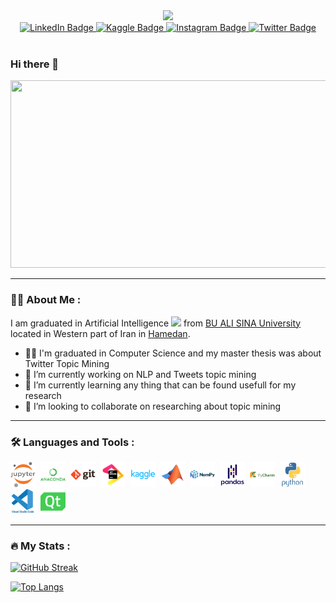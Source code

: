 <div id="header" align="center">
  <img src="https://media.giphy.com/media/M9gbBd9nbDrOTu1Mqx/giphy.gif" width="100"/>
</div>                                                                                                   
                                                                                                                 
<div id="badges"  align="center">
  <a href="https://www.linkedin.com/in/amir-hossein-zand-06968031/">
    <img src="https://img.shields.io/badge/LinkedIn-blue?style=for-the-badge&logo=linkedin&logoColor=white" alt="LinkedIn Badge"/>
  </a>
  <a href="https://www.kaggle.com/amirzand">
    <img src="https://img.shields.io/badge/Kaggle-lightgrey?style=for-the-badge&logo=Kaggle&logoColor=blue" alt="Kaggle Badge"/>
  </a>
  <a href="https://www.instagram.com/amirzand2002/">
    <img src="https://img.shields.io/badge/instagram-red?logo=instagram&logoColor=white&style=for-the-badge" alt="Instagram Badge"/>
  </a>
  <a href="https://twitter.com/mervin_znd">
    <img src="https://img.shields.io/badge/Twitter-blue?style=for-the-badge&logo=twitter&logoColor=white" alt="Twitter Badge"/>
  </a>
</div>
<div id"counter" align="center">
  <img  src="https://komarev.com/ghpvc/?username=amirzand2002&style=flat-square&color=blue" alt=""/>
</div>


### Hi there 👋

<div align="center">
  <img src="https://media.giphy.com/media/dWesBcTLavkZuG35MI/giphy.gif" width="600" height="300"/>
</div>

---

### :man_technologist: About Me :

I am graduated in Artificial Intelligence <img src="https://media.giphy.com/media/WUlplcMpOCEmTGBtBW/giphy.gif" width="30"> from <a href="https://basu.ac.ir/en/home"> BU ALI SINA University</a> located in Western part of Iran in <a href ="https://www.google.com/maps/place/Hamedan,+Hamadan+Province,+Iran/@34.8083419,48.5258143,12z/data=!3m1!4b1!4m5!3m4!1s0x3ff1ecc4b3aab593:0x7b0b82ddf4074b5b!8m2!3d34.7983275!4d48.5148102">Hamedan</a>.

- 👨‍🎓 I'm graduated in Computer Science and my master thesis was about Twitter Topic Mining
- 🔭 I’m currently working on NLP and Tweets topic mining
- 🌱 I’m currently learning any thing  that can be found usefull for my research
- 👯 I’m looking to collaborate on researching about topic mining
---

### :hammer_and_wrench: Languages and Tools :
<div>
    <img src="https://github.com/devicons/devicon/blob/master/icons/jupyter/jupyter-original-wordmark.svg" title="jupyter" alt="jupyter" width="40" height="40"/>&nbsp;
      <img src="https://github.com/devicons/devicon/blob/master/icons/anaconda/anaconda-original-wordmark.svg" title="anaconda" alt="anaconda" width="40" height="40"/>&nbsp;
        <img src="https://github.com/devicons/devicon/blob/master/icons/git/git-original-wordmark.svg" title="git" alt="git" width="40" height="40"/>&nbsp;
        <img src="https://github.com/devicons/devicon/blob/master/icons/jetbrains/jetbrains-original.svg" title="jetbrains" alt="jetbrains" width="40" height="40"/>&nbsp;
        <img src="https://github.com/devicons/devicon/blob/master/icons/kaggle/kaggle-original-wordmark.svg" title="kaggle" alt="kaggle" width="40" height="40"/>&nbsp;
      <img src="https://github.com/devicons/devicon/blob/master/icons/matlab/matlab-original.svg" title="matlab" alt="matlab" width="40" height="40"/>&nbsp;
        <img src="https://github.com/devicons/devicon/blob/master/icons/numpy/numpy-original-wordmark.svg" title="numpy" alt="numpy" width="40" height="40"/>&nbsp;
        <img src="https://github.com/devicons/devicon/blob/master/icons/pandas/pandas-original-wordmark.svg" title="pandas" alt="pandas" width="40" height="40"/>&nbsp;
        <img src="https://github.com/devicons/devicon/blob/master/icons/pycharm/pycharm-original-wordmark.svg" title="pycharm" alt="pycharm" width="40" height="40"/>&nbsp;
        <img src="https://github.com/devicons/devicon/blob/master/icons/python/python-original-wordmark.svg" title="python" alt="python" width="40" height="40"/>&nbsp;
        <img src="https://github.com/devicons/devicon/blob/master/icons/vscode/vscode-original-wordmark.svg" title="Vscode" alt="VsCode" width="40" height="40"/>&nbsp;
        <img src="https://github.com/devicons/devicon/blob/master/icons/qt/qt-original.svg" title="Qt" alt="Qt" width="40" height="40"/>&nbsp;
</div>

---

### :fire: My Stats :

[![GitHub Streak](http://github-readme-streak-stats.herokuapp.com?user=amirzand2002&theme=dark&background=000000)](https://git.io/streak-stats)

[![Top Langs](https://github-readme-stats.vercel.app/api/top-langs/?username=amirzand2002&layout=compact&theme=vision-friendly-dark)](https://github.com/anuraghazra/github-readme-stats)


